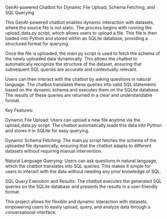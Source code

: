 GenAI-powered Chatbot for Dynamic File Upload, Schema Fetching, and SQL Querying

This GenAI-powered chatbot enables dynamic interaction with datasets, where the source file is not static. The process begins with running the upload_data.py script, which allows users to upload a file. This file is then loaded into Python and stored within an SQLite database, providing a structured format for querying.

Once the file is uploaded, the main.py script is used to fetch the schema of the newly uploaded data dynamically. This allows the chatbot to automatically recognize the structure of the dataset, ensuring that subsequent SQL queries are accurate and contextually relevant.

Users can then interact with the chatbot by asking questions in natural language. The chatbot translates these queries into valid SQL statements based on the dynamic schema and executes them on the SQLite database. The results of these queries are returned in a clear and understandable format.

Key Features:

Dynamic File Upload: Users can upload a new file anytime via the upload_data.py script. The chatbot automatically loads this data into Python and stores it in SQLite for easy querying.

Dynamic Schema Fetching: The main.py script fetches the schema of the uploaded file dynamically, ensuring that the chatbot adapts to different datasets without requiring manual intervention.

Natural Language Querying: Users can ask questions in natural language, which the chatbot translates into SQL queries. This makes it simple for users to interact with the data without needing any prior knowledge of SQL.

SQL Query Execution and Results: The chatbot executes the generated SQL queries on the SQLite database and presents the results in a user-friendly format.

This project allows for flexible and dynamic interaction with datasets, empowering users to easily upload, query, and analyze data through a conversational interface.
